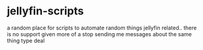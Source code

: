 # jellyfin-scripts
a random place for scripts to automate random things jellyfin related.. there is no support given more of a stop sending me messages about the same thing type deal
